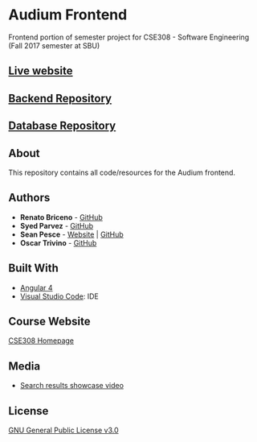 # Audium Frontend  
Frontend portion of semester project for CSE308 - Software Engineering (Fall 2017 semester at SBU)  

## [Live website](http://app.audium.io.s3-website.us-east-2.amazonaws.com/)  

## [Backend Repository](https://github.com/ssparvez/AudiumBackEnd)  

## [Database Repository](https://github.com/SeanPesce/AudiumDatabase)  

## About  

This repository contains all code/resources for the Audium frontend.  

## Authors  

* **Renato Briceno** - [GitHub](https://github.com/rbriceno512)  
* **Syed Parvez** - [GitHub](https://github.com/ssparvez)  
* **Sean Pesce** - [Website](https://SeanPesce.github.io) | [GitHub](https://github.com/SeanPesce)  
* **Oscar Trivino** - [GitHub](https://github.com/otrivino)  

## Built With  
  * [Angular 4](https://angular.io)  
  * [Visual Studio Code](https://code.visualstudio.com/): IDE  

## Course Website  
[CSE308 Homepage](http://www3.cs.stonybrook.edu/~cse308/index-Section2.html)  

## Media  
 * [Search results showcase video](https://www.youtube.com/watch?v=DXqlODCi0dw)  

## License  
[GNU General Public License v3.0](LICENSE)  
